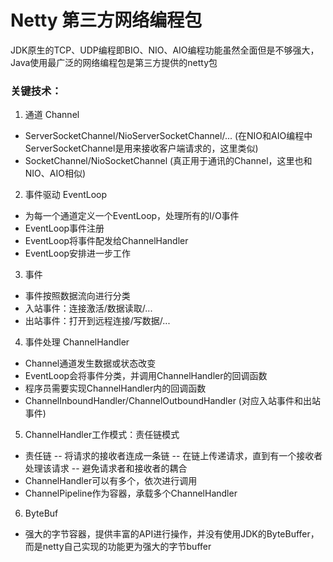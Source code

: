 # Netty 第三方网络编程包
JDK原生的TCP、UDP编程即BIO、NIO、AIO编程功能虽然全面但是不够强大，Java使用最广泛的网络编程包是第三方提供的netty包
### 关键技术：
1. 通道 Channel
- ServerSocketChannel/NioServerSocketChannel/...     (在NIO和AIO编程中ServerSocketChannel是用来接收客户端请求的，这里类似)
- SocketChannel/NioSocketChannel        (真正用于通讯的Channel，这里也和NIO、AIO相似)

2. 事件驱动 EventLoop
- 为每一个通道定义一个EventLoop，处理所有的I/O事件
- EventLoop事件注册
- EventLoop将事件配发给ChannelHandler
- EventLoop安排进一步工作

3. 事件
- 事件按照数据流向进行分类
- 入站事件：连接激活/数据读取/...
- 出站事件：打开到远程连接/写数据/...

4. 事件处理 ChannelHandler
- Channel通道发生数据或状态改变
- EventLoop会将事件分类，并调用ChannelHandler的回调函数
- 程序员需要实现ChannelHandler内的回调函数
- ChannelInboundHandler/ChannelOutboundHandler  (对应入站事件和出站事件)

5. ChannelHandler工作模式：责任链模式
- 责任链
-- 将请求的接收者连成一条链
-- 在链上传递请求，直到有一个接收者处理该请求
-- 避免请求者和接收者的耦合
- ChannelHandler可以有多个，依次进行调用
- ChannelPipeline作为容器，承载多个ChannelHandler

6. ByteBuf
- 强大的字节容器，提供丰富的API进行操作，并没有使用JDK的ByteBuffer，而是netty自己实现的功能更为强大的字节buffer